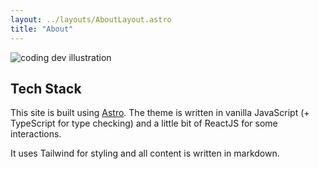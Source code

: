 ```yaml
---
layout: ../layouts/AboutLayout.astro
title: "About"
---
```


<div>
  <img src="/assets/dev.svg" class="sm:w-1/2 mx-auto" alt="coding dev illustration">
</div>

## Tech Stack

This site is built using [Astro](https://docs.astro.build/en/concepts/why-astro/). The theme is written in vanilla JavaScript (+ TypeScript for type checking) and a little bit of ReactJS for some interactions.

It uses Tailwind for styling and all content is written in markdown.